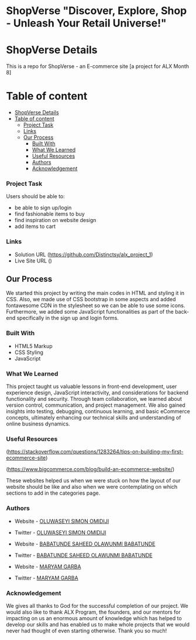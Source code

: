 # ShopVerse "Discover, Explore, Shop - Unleash Your Retail Universe!"

# ShopVerse Details

This is a repo for ShopVerse - an E-commerce site [a project for ALX Month 8]

# Table of content

- [ShopVerse Details](#shopverse-details)
- [Table of content](#table-of-content)
    - [Project Task](#project-task)
    - [Links](#links)
  - [Our Process](#our-process)
    - [Built With](#built-with)
    - [What We Learned](#what-we-learned)
    - [Useful Resources](#useful-resources)
    - [Authors](#authors)
    - [Acknowledgement](#acknowledgement)


### Project Task

Users should be able to:

- be able to sign up/login
- find fashionable items to buy
- find inspiration on website design
- add items to cart


### Links

- Solution URL (https://github.com/Distinctsy/alx_project_1)
- Live Site URL ()


## Our Process

We started this project by writing the main codes in HTML and styling it in CSS. Also, we made use of CSS bootstrap in some aspects and added fontawesome CDN in the stylesheet so we can be able to use some icons. Furthermore, we added some JavaScript functionalities as part of the back-end specifically in the sign up and login forms. 

### Built With 

- HTML5 Markup
- CSS Styling
- JavaScript

### What We Learned 

This project taught us valuable lessons in front-end development, user experience design, JavaScript interactivity, and considerations for backend functionality and security. Through team collaboration, we learned about version control, communication, and project management. We also gained insights into testing, debugging, continuous learning, and basic eCommerce concepts, ultimately enhancing our technical skills and understanding of online business dynamics.


### Useful Resources 

(https://stackoverflow.com/questions/1283264/tips-on-building-my-first-ecommerce-site)

(https://www.bigcommerce.com/blog/build-an-ecommerce-website/)

These websites helped us when we were stuck on how the layout of our website should be like and also when we were contemplating on which sections to add in the categories page.


### Authors
- Website - [OLUWASEYI SIMON OMIDIJI](https://github.com/Distinctsy)
- Twitter - [OLUWASEYI SIMON OMIDIJI](https://twitter.com/)

- Website - [BABATUNDE SAHEED OLAWUNMI BABATUNDE](https://github.com/Olababs98)
- Twitter - [BABATUNDE SAHEED OLAWUNMI BABATUNDE](https://twitter.com/Saheed63774779)

- Website - [MARYAM GARBA](https://github.com/masha-a-m)
- Twitter - [MARYAM GARBA](https://twitter.com/bookoverboys)


### Acknowledgement

We gives all thanks to God for the successful completion of our project. 
We would also like to thank ALX Program, the founders, and our mentors for impacting on us an enormous amount of knowledge which has helped to develop our skills and has enabled us to make whole projects that we would never had thought of even starting otherwise. Thank you so much!